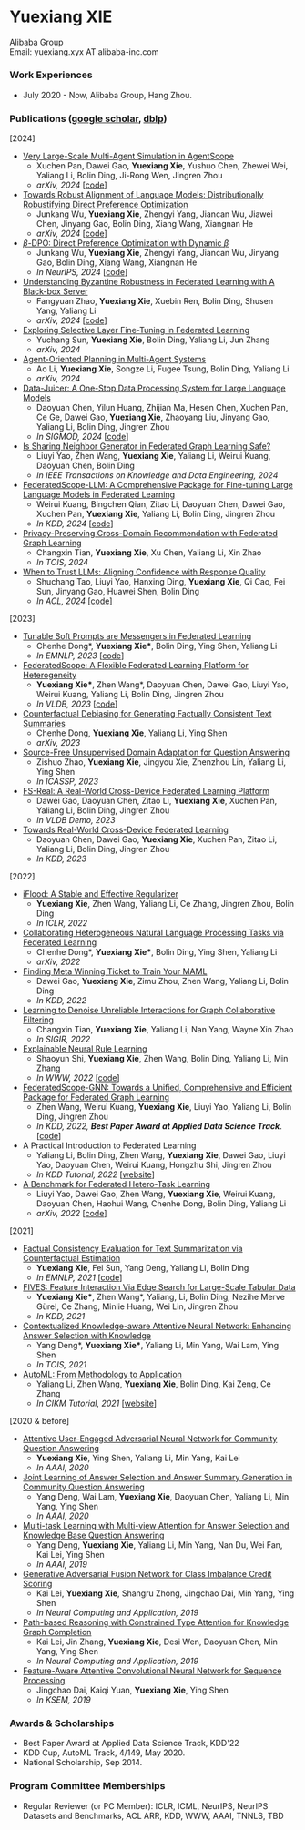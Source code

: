 ###### &nbsp;

# Yuexiang XIE  
Alibaba Group   
Email: yuexiang.xyx AT alibaba-inc.com

### Work Experiences

+ July 2020 - Now, Alibaba Group, Hang Zhou.


### Publications ([google scholar](https://scholar.google.com.hk/citations?user=fhWk0gEAAAAJ&hl=zh-CN), [dblp](https://dblp.org/pid/232/2045.html))

[2024] 
+ [Very Large-Scale Multi-Agent Simulation in AgentScope](https://arxiv.org/abs/2407.17789)
  + Xuchen Pan, Dawei Gao, **Yuexiang Xie**, Yushuo Chen, Zhewei Wei, Yaliang Li, Bolin Ding, Ji-Rong Wen, Jingren Zhou
  + *arXiv, 2024* [[code](https://github.com/modelscope/agentscope)]
+ [Towards Robust Alignment of Language Models: Distributionally Robustifying Direct Preference Optimization](https://arxiv.org/abs/2407.07880)
  + Junkang Wu, **Yuexiang Xie**, Zhengyi Yang, Jiancan Wu, Jiawei Chen, Jinyang Gao, Bolin Ding, Xiang Wang, Xiangnan He
  + *arXiv, 2024* [[code](https://github.com/junkangwu/Dr_DPO)]
+ [$\beta$-DPO: Direct Preference Optimization with Dynamic $\beta$](https://arxiv.org/abs/2407.08639)
  + Junkang Wu, **Yuexiang Xie**, Zhengyi Yang, Jiancan Wu, Jinyang Gao, Bolin Ding, Xiang Wang, Xiangnan He
  + *In NeurIPS, 2024* [[code](https://github.com/junkangwu/beta-DPO)]
+ [Understanding Byzantine Robustness in Federated Learning with A Black-box Server](https://arxiv.org/abs/2408.06042)
  + Fangyuan Zhao, **Yuexiang Xie**, Xuebin Ren, Bolin Ding, Shusen Yang, Yaliang Li
  + *arXiv, 2024* [[code](https://github.com/alibaba/FederatedScope/tree/Byzantine_attack_defense)]
+ [Exploring Selective Layer Fine-Tuning in Federated Learning](https://arxiv.org/abs/2408.15600)
  + Yuchang Sun, **Yuexiang Xie**, Bolin Ding, Yaliang Li, Jun Zhang
  + *arXiv, 2024*
+ [Agent-Oriented Planning in Multi-Agent Systems](https://arxiv.org/abs/2410.02189)
  + Ao Li, **Yuexiang Xie**, Songze Li, Fugee Tsung, Bolin Ding, Yaliang Li
  + *arXiv, 2024*
+ [Data-Juicer: A One-Stop Data Processing System for Large Language Models](https://arxiv.org/abs/2309.02033)
  + Daoyuan Chen, Yilun Huang, Zhijian Ma, Hesen Chen, Xuchen Pan, Ce Ge, Dawei Gao, **Yuexiang Xie**, Zhaoyang Liu, Jinyang Gao, Yaliang Li, Bolin Ding, Jingren Zhou
  + *In SIGMOD, 2024* [[code](https://github.com/alibaba/data-juicer)]
+ [Is Sharing Neighbor Generator in Federated Graph Learning Safe?](https://www.computer.org/csdl/journal/tk/5555/01/10721361/218NN0mXwSA)
  + Liuyi Yao, Zhen Wang, **Yuexiang Xie**, Yaliang Li, Weirui Kuang, Daoyuan Chen, Bolin Ding
  + *In IEEE Transactions on Knowledge and Data Engineering, 2024*
+ [FederatedScope-LLM: A Comprehensive Package for Fine-tuning Large Language Models in Federated Learning](https://arxiv.org/abs/2309.00363)
  + Weirui Kuang, Bingchen Qian, Zitao Li, Daoyuan Chen, Dawei Gao, Xuchen Pan, **Yuexiang Xie**, Yaliang Li, Bolin Ding, Jingren Zhou
  + *In KDD, 2024* [[code](https://github.com/alibaba/FederatedScope/tree/llm)]
+ [Privacy-Preserving Cross-Domain Recommendation with Federated Graph Learning](https://dl.acm.org/doi/pdf/10.1145/3653448)
  + Changxin Tian, **Yuexiang Xie**, Xu Chen, Yaliang Li, Xin Zhao
  + *In TOIS, 2024*
+ [When to Trust LLMs: Aligning Confidence with Response Quality](https://arxiv.org/abs/2404.17287)
  + Shuchang Tao, Liuyi Yao, Hanxing Ding, **Yuexiang Xie**, Qi Cao, Fei Sun, Jinyang Gao, Huawei Shen, Bolin Ding
  + *In ACL, 2024* [[code](https://github.com/TaoShuchang/CONQORD)]


[2023]
+ [Tunable Soft Prompts are Messengers in Federated Learning](https://aclanthology.org/2023.findings-emnlp.976/)
  + Chenhe Dong\*, **Yuexiang Xie\***, Bolin Ding, Ying Shen, Yaliang Li
  + *In EMNLP, 2023* [[code](https://github.com/alibaba/FederatedScope/tree/fedsp/federatedscope/nlp/fedsp)]
+ [FederatedScope: A Flexible Federated Learning Platform for Heterogeneity](https://arxiv.org/abs/2204.05011)
  + **Yuexiang Xie\***, Zhen Wang\*, Daoyuan Chen, Dawei Gao, Liuyi Yao, Weirui Kuang, Yaliang Li, Bolin Ding, Jingren Zhou 
  + *In VLDB, 2023* [[code](https://github.com/alibaba/FederatedScope)]
+ [Counterfactual Debiasing for Generating Factually Consistent Text Summaries](https://arxiv.org/pdf/2305.10736.pdf)
  + Chenhe Dong, **Yuexiang Xie**, Yaliang Li, Ying Shen
  + *arXiv, 2023*
+ [Source-Free Unsupervised Domain Adaptation for Question Answering](https://ieeexplore.ieee.org/stamp/stamp.jsp?tp=&arnumber=10095248)
  + Zishuo Zhao, **Yuexiang Xie**, Jingyou Xie, Zhenzhou Lin, Yaliang Li, Ying Shen
  + *In ICASSP, 2023*
+ [FS-Real: A Real-World Cross-Device Federated Learning Platform](https://dl.acm.org/doi/abs/10.14778/3611540.3611617)
  + Dawei Gao, Daoyuan Chen, Zitao Li, **Yuexiang Xie**, Xuchen Pan, Yaliang Li, Bolin Ding, Jingren Zhou
  + *In VLDB Demo, 2023*
+ [Towards Real-World Cross-Device Federated Learning](https://arxiv.org/pdf/2303.13363.pdf)
  + Daoyuan Chen, Dawei Gao, **Yuexiang Xie**, Xuchen Pan, Zitao Li, Yaliang Li, Bolin Ding, Jingren Zhou
  + *In KDD, 2023*

[2022]
+ [iFlood: A Stable and Effective Regularizer](https://openreview.net/forum?id=MsHnJPaBUZE)
  + **Yuexiang Xie**, Zhen Wang, Yaliang Li, Ce Zhang, Jingren Zhou, Bolin Ding
  + *In ICLR, 2022*
+ [Collaborating Heterogeneous Natural Language Processing Tasks via Federated Learning](https://arxiv.org/abs/2212.05789)
  + Chenhe Dong\*, **Yuexiang Xie\***, Bolin Ding, Ying Shen, Yaliang Li
  + *arXiv, 2022*
+ [Finding Meta Winning Ticket to Train Your MAML](https://dl.acm.org/doi/10.1145/3534678.3539467)
  + Dawei Gao, **Yuexiang Xie**, Zimu Zhou, Zhen Wang, Yaliang Li, Bolin Ding
  + *In KDD, 2022*
+ [Learning to Denoise Unreliable Interactions for Graph Collaborative Filtering](https://dl.acm.org/doi/pdf/10.1145/3477495.3531889)
  + Changxin Tian, **Yuexiang Xie**, Yaliang Li, Nan Yang, Wayne Xin Zhao
  + *In SIGIR, 2022*  
+ [Explainable Neural Rule Learning](https://dl.acm.org/doi/fullHtml/10.1145/3485447.3512023)
  + Shaoyun Shi, **Yuexiang Xie**, Zhen Wang, Bolin Ding, Yaliang Li, Min Zhang
  + *In WWW, 2022* [[code](https://github.com/Shuriken13/ENRL)]  
+ [FederatedScope-GNN: Towards a Unified, Comprehensive and Efficient Package for Federated Graph Learning](https://arxiv.org/abs/2204.05562)
  + Zhen Wang, Weirui Kuang, **Yuexiang Xie**, Liuyi Yao, Yaliang Li, Bolin Ding, Jingren Zhou
  + *In KDD, 2022, **Best Paper Award at Applied Data Science Track***. [[code](https://github.com/alibaba/FederatedScope/tree/master/federatedscope/gfl)]  
+ A Practical Introduction to Federated Learning
  + Yaliang Li, Bolin Ding, Zhen Wang, **Yuexiang Xie**, Dawei Gao, Liuyi Yao, Daoyuan Chen, Weirui Kuang, Hongzhu Shi, Jingren Zhou
  + *In KDD Tutorial, 2022* [[website](https://joneswong.github.io/KDD22FLTutorial/)]
+ [A Benchmark for Federated Hetero-Task Learning](https://arxiv.org/abs/2206.03436)
  + Liuyi Yao, Dawei Gao, Zhen Wang, **Yuexiang Xie**, Weirui Kuang, Daoyuan Chen, Haohui Wang, Chenhe Dong, Bolin Ding, Yaliang Li
  + *arXiv, 2022* [[code](https://github.com/alibaba/FederatedScope/tree/master/benchmark/B-FHTL)]  

[2021]
+ [Factual Consistency Evaluation for Text Summarization via Counterfactual Estimation](https://aclanthology.org/2021.findings-emnlp.10/)
  + **Yuexiang Xie**, Fei Sun, Yang Deng, Yaliang Li, Bolin Ding
  + *In EMNLP, 2021* [[code](https://github.com/xieyxclack/factual_coco)]  
+ [FIVES: Feature Interaction Via Edge Search for Large-Scale Tabular Data](https://arxiv.org/abs/2007.14573)
  + **Yuexiang Xie\***, Zhen Wang\*, Yaliang, Li, Bolin Ding, Nezihe Merve Gürel, Ce Zhang, Minlie Huang, Wei Lin, Jingren Zhou
  + *In KDD, 2021*  
+ [Contextualized Knowledge-aware Attentive Neural Network: Enhancing Answer Selection with Knowledge](https://arxiv.org/abs/2104.05216)
  + Yang Deng\*, **Yuexiang Xie\***, Yaliang Li, Min Yang, Wai Lam, Ying Shen
  + *In TOIS, 2021* 
+ [AutoML: From Methodology to Application](https://dl.acm.org/doi/abs/10.1145/3459637.3483279)
  + Yaliang Li, Zhen Wang, **Yuexiang Xie**, Bolin Ding, Kai Zeng, Ce Zhang 
  + *In CIKM Tutorial, 2021* [[website](https://www.cikm2021.org/programme/tutorials/automl-from-methodology-to-application)]  

[2020 & before]
+ [Attentive User-Engaged Adversarial Neural Network for Community Question Answering](https://ojs.aaai.org/index.php/AAAI/article/view/6472)
  + **Yuexiang Xie**, Ying Shen, Yaliang Li, Min Yang, Kai Lei
  + *In AAAI, 2020*
+ [Joint Learning of Answer Selection and Answer Summary Generation in Community Question Answering](https://arxiv.org/abs/1911.09801)
  + Yang Deng, Wai Lam, **Yuexiang Xie**, Daoyuan Chen, Yaliang Li, Min Yang, Ying Shen
  + *In AAAI, 2020*  
+ [Multi-task Learning with Multi-view Attention for Answer Selection and Knowledge Base Question Answering](https://arxiv.org/abs/1812.02354)
  + Yang Deng, **Yuexiang Xie**, Yaliang Li, Min Yang, Nan Du, Wei Fan, Kai Lei, Ying Shen
  + *In AAAI, 2019*
+ [Generative Adversarial Fusion Network for Class Imbalance Credit Scoring](https://link.springer.com/article/10.1007/s00521-019-04335-1)
  + Kai Lei, **Yuexiang Xie**, Shangru Zhong, Jingchao Dai, Min Yang, Ying Shen
  + *In Neural Computing and Application, 2019*  
+ [Path-based Reasoning with Constrained Type Attention for Knowledge Graph Completion](https://link.springer.com/article/10.1007/s00521-019-04181-1)
  + Kai Lei, Jin Zhang, **Yuexiang Xie**, Desi Wen, Daoyuan Chen, Min Yang, Ying Shen
  + *In Neural Computing and Application, 2019*
+ [Feature-Aware Attentive Convolutional Neural Network for Sequence Processing](https://link.springer.com/chapter/10.1007/978-3-030-29563-9_28)
  + Jingchao Dai, Kaiqi Yuan, **Yuexiang Xie**, Ying Shen
  + *In KSEM, 2019*

### Awards & Scholarships

+ Best Paper Award at Applied Data Science Track, KDD'22
+ KDD Cup, AutoML Track, 4/149, May 2020.
+ National Scholarship, Sep 2014.


### Program Committee Memberships
+ Regular Reviewer (or PC Member): ICLR, ICML, NeurIPS, NeurIPS Datasets and Benchmarks, ACL ARR, KDD, WWW, AAAI, TNNLS, TBD


